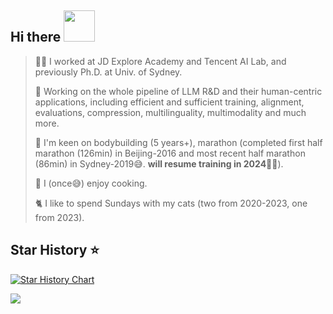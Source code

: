 <!-- <img align="right" src="https://github-readme-stats.vercel.app/api?username=alphadl&?count_private=true&show_icons=true&theme=vue" /> -->

<!-- <img align="right" src="https://github-readme-stats.vercel.app/api/wakatime?username=alphadl&?count_private=true&show_icons=true&theme=vue" /> -->


<h2> Hi there <img src="https://media.giphy.com/media/mGcNjsfWAjY5AEZNw6/giphy.gif" width="50"> </h2> 

> <p align='left'>🙋‍♂️ I worked at JD Explore Academy and Tencent AI Lab, and previously Ph.D. at Univ. of Sydney. </p>
> 
> <p align='left'>🔭 Working on the whole pipeline of LLM R&D and their human-centric applications, including efficient and sufficient training, alignment, evaluations, compression, multilinguality, multimodality and much more.</p>
> 
> <p align='left'>💪 I'm keen on bodybuilding (5 years+), marathon (completed first half marathon (126min) in Beijing-2016 and most recent half marathon (86min) in Sydney-2019😅. <b>will resume training in 2024</b>💪🏻). </p>
> 
> <p align='left'>🥗 I (once😅) enjoy cooking. </p>
> 
> <p align='left'>🐈 I like to spend Sundays with my cats (two from 2020-2023, one from 2023). </p>

## Star History ⭐️

[![Star History Chart](https://api.star-history.com/svg?repos=WHU-ZQH/ChatGPT-vs.-BERT,Coldmist-Lu/ErrorAnalysis_Prompt,Romainpkq/ChatGPT4MT,alphadl/lookahead.pytorch,alphadl/darts.pytorch1.1&type=Date)](https://star-history.com/#WHU-ZQH/ChatGPT-vs.-BERT&Coldmist-Lu/ErrorAnalysis_Prompt&Romainpkq/ChatGPT4MT&alphadl/lookahead.pytorch&alphadl/darts.pytorch1.1&Date)


![](https://komarev.com/ghpvc/?username=alphadl)
